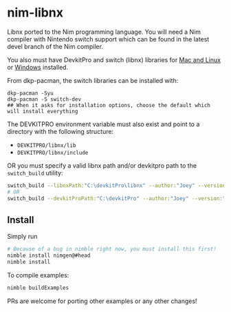 # nim-libnx
Libnx ported to the Nim programming language. You will need a Nim compiler with Nintendo switch support which can be found in the latest devel branch of the Nim compiler.

You also must have DevkitPro and switch (libnx) libraries for [Mac and Linux](https://github.com/devkitPro/pacman/releases) or [Windows](https://github.com/devkitPro/installer/releases) installed.

From dkp-pacman, the switch libraries can be installed with:

```
dkp-pacman -Syu
dkp-pacman -S switch-dev
## When it asks for installation options, choose the default which will install everything
```

The DEVKITPRO environment variable must also exist and point to a directory with the following structure:

- `DEVKITPRO/libnx/lib`
- `DEVKITPRO/libnx/include`

OR you must specify a valid libnx path and/or devkitpro path to the `switch_build` utility:

```bash
switch_build --libnxPath:"C:\devkitPro\libnx" --author:"Joey" --version:"1.0.0" .\examples\accounts\account_ex.nim
# OR
switch_build --devkitProPath:"C:\devkitPro" --author:"Joey" --version:"1.0.0" .\examples\accounts\account_ex.nim
```

## Install

Simply run

```bash
# Because of a bug in nimble right now, you must install this first!
nimble install nimgen@#head
nimble install
```

To compile examples:

```bash
nimble buildExamples
```

PRs are welcome for porting other examples or any other changes!
